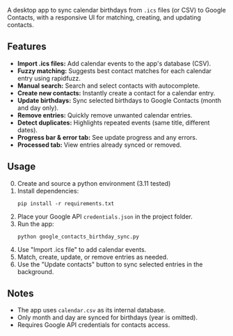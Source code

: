 A desktop app to sync calendar birthdays from `.ics` files (or CSV) to Google Contacts, with a responsive UI for matching, creating, and updating contacts.

## Features

- **Import .ics files:** Add calendar events to the app's database (CSV).
- **Fuzzy matching:** Suggests best contact matches for each calendar entry using rapidfuzz.
- **Manual search:** Search and select contacts with autocomplete.
- **Create new contacts:** Instantly create a contact for a calendar entry.
- **Update birthdays:** Sync selected birthdays to Google Contacts (month and day only).
- **Remove entries:** Quickly remove unwanted calendar entries.
- **Detect duplicates:** Highlights repeated events (same title, different dates).
- **Progress bar & error tab:** See update progress and any errors.
- **Processed tab:** View entries already synced or removed.

## Usage

0. Create and source a python environment (3.11 tested)
1. Install dependencies:
    ```
    pip install -r requirements.txt
    ```
2. Place your Google API `credentials.json` in the project folder.
3. Run the app:
    ```
    python google_contacts_birthday_sync.py
    ```
4. Use "Import .ics file" to add calendar events.
5. Match, create, update, or remove entries as needed.
6. Use the "Update contacts" button to sync selected entries in the background.

## Notes

- The app uses `calendar.csv` as its internal database.
- Only month and day are synced for birthdays (year is omitted).
- Requires Google API credentials for contacts access.
